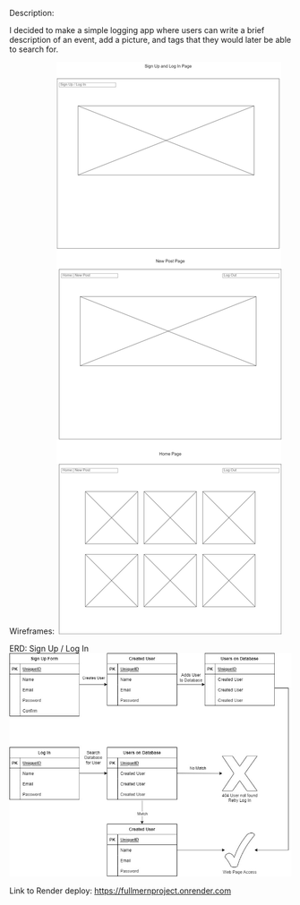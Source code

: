 Description:  

I decided to make a simple logging app where users can write a brief description of an event, add a picture, and tags that they would later be able to search for.  

Wireframes:
![Wireframes](images/MERNProj-WebPageWireFrames.jpg)

ERD:
Sign Up / Log In
![ERD](images/MERNProj-SignUp&LogInERD.jpg)

Link to Render deploy: 
https://fullmernproject.onrender.com